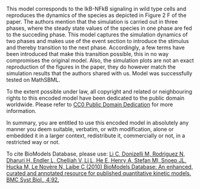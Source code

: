 

This model corresponds to the IkB-NFkB signaling in wild type cells and
reproduces the dynamics of the species as depicted in Figure 2 F of the paper.
The authors mention that the simulation is carried out in three phases, where
the steady state values of the species in one phase are fed to the succeding
phase. This model captures the simulation dynamics of two phases and makes use
of the event section to introduce the stimulus and thereby transition to the
next phase. Accordingly, a few terms have been introduced that make this
transition possible, this in no way compromises the original model. Also, the
simulation plots are not an exact reproduction of the figures in the paper,
they do however match the simulation results that the authors shared with us.
Model was successfully tested on MathSBML.

  

To the extent possible under law, all copyright and related or neighbouring
rights to this encoded model have been dedicated to the public domain
worldwide. Please refer to [CC0 Public Domain
Dedication](http://creativecommons.org/publicdomain/zero/1.0/) for more
information.

In summary, you are entitled to use this encoded model in absolutely any
manner you deem suitable, verbatim, or with modification, alone or embedded it
in a larger context, redistribute it, commercially or not, in a restricted way
or not.

  

To cite BioModels Database, please use: [Li C, Donizelli M, Rodriguez N,
Dharuri H, Endler L, Chelliah V, Li L, He E, Henry A, Stefan MI, Snoep JL,
Hucka M, Le Novère N, Laibe C (2010) BioModels Database: An enhanced, curated
and annotated resource for published quantitative kinetic models. BMC Syst
Biol., 4:92.](http://www.ncbi.nlm.nih.gov/pubmed/20587024)

